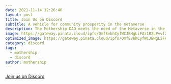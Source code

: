 ```yaml
---
date: 2021-11-14 12:26:40
layout: post
title: Join Us on Discord
subtitle: A vehicle for community prosperity in the metaverse
description: The Mothership DAO meets the need of the Metaverse in the Meatspace
image: https://gateway.pinata.cloud/ipfs/QmfEvbhCyfWCJBHgLiFAz1R2LPvvfZ9n12RDaZoBt8TSRP
optimized_image: https://gateway.pinata.cloud/ipfs/QmfEvbhCyfWCJBHgLiFAz1R2LPvvfZ9n12RDaZoBt8TSRP
category: discord
tags:
  - mothership
  - discord
author: mothership
---
```


[Join us on Discord](https://discord.gg/jUhzjZdG6N)
